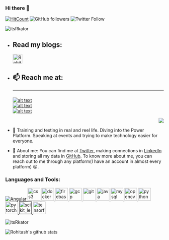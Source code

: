 ### Hi there 👋

[![HitCount](http://hits.dwyl.com/Haimantika/Haimantika.svg)](http://hits.dwyl.com/Haimantika/Haimantika) <img alt="GitHub followers" src="https://img.shields.io/github/followers/itsrkator?style=social">
![Twitter Follow](https://img.shields.io/twitter/follow/itsRkator?style=social)

<p align="left">
  <img src="https://komarev.com/ghpvc/?username=itsRkaotr&label=Profile%20views&color=0e75b6&style=flat" alt="itsRkator" />
</p>

- ## Read my blogs:
  <a href="https://dev.to/itsrkator">
    <img src="https://d2fltix0v2e0sb.cloudfront.net/dev-badge.svg" alt="Rohitash Kator's DEV Community Profile" height="30" width="30">
  </a>

- ## 📫 Reach me at:<hr>
  <!-- links to social media icons -->
    [![alt text][1.1]][1]  
    [![alt text][2.1]][2]  
    [![alt text][3.1]][3]  

  <!-- icons with padding -->
  [1.1]: http://i.imgur.com/0o48UoR.png "Rohitash's Github Profile"
  [2.1]: http://i.imgur.com/P3YfQoD.png "Rohitash's Facebook Profile"
  [3.1]: http://i.imgur.com/tXSoThF.png "Rohitash's Twitter Profile"

  <!-- links to your social media accounts -->
  [1]: https://github.com/itsrkator
  [2]: https://www.facebook.com/itsrkator
  [3]: https://twitter.com/itsrkator
  

  <!-- Please don't remove this: Grab your social icons from https://github.com/carlsednaoui/gitsocial -->
<div align="right">
  <img src="https://github.com/itsRkator/profile/blob/main/codeEatSleepCode.gif" src="Code Eat Sleep Code" />
 </div>



- 🔭 Training and testing in real and reel life. Diving into the Power Platform. Speaking at events and trying to make technology easier for everyone.

- 🤔 About me: You can find me at [Twitter](https://twitter.com/itsRkator), making connections in [LinkedIn](https://www.linkedin.com/in/itsRkator/) and storing all my data in [GitHub](https://github.com/itsRkator). To know more about me, you can reach out to me through any platform(I have an account in almost every platform) :stuck_out_tongue_closed_eyes:.
<div>
<h3 align="left">Languages and Tools:</h3>
    <a href="https://www.learncpp.com//" target="_blank">
      <img alt="Angular" src="./src/angularjs-plain.svg" />
    </a>
    <a href="https://www.w3schools.com/css/" target="_blank">
      <img src="https://devicons.github.io/devicon/devicon.git/icons/css3/css3-original-wordmark.svg" alt="css3" width="40" height="40"/>
    </a>
    <a href="https://www.docker.com/" target="_blank">
      <img src="https://devicons.github.io/devicon/devicon.git/icons/docker/docker-original-wordmark.svg" alt="docker" width="40" height="40"/>
    </a>
    <a href="https://firebase.google.com/" target="_blank">
      <img src="https://www.vectorlogo.zone/logos/firebase/firebase-icon.svg" alt="firebase" width="40" height="40"/>
    </a>
    <a href="https://cloud.google.com" target="_blank">
      <img src="https://www.vectorlogo.zone/logos/google_cloud/google_cloud-icon.svg" alt="gcp" width="40" height="40"/>
    </a>
    <a href="https://git-scm.com/" target="_blank">
      <img src="https://www.vectorlogo.zone/logos/git-scm/git-scm-icon.svg" alt="git" width="40" height="40"/>
    </a>
    <a href="https://www.java.com" target="_blank">
      <img src="https://devicons.github.io/devicon/devicon.git/icons/java/java-original-wordmark.svg" alt="java" width="40" height="40"/>
    </a>
    <a href="https://www.mysql.com/" target="_blank">
      <img src="https://devicons.github.io/devicon/devicon.git/icons/mysql/mysql-original-wordmark.svg" alt="mysql" width="40" height="40"/>
    </a>
    <a href="https://opencv.org/" target="_blank">
      <img src="https://www.vectorlogo.zone/logos/opencv/opencv-icon.svg" alt="opencv" width="40" height="40"/>
    </a>
    <a href="https://www.python.org" target="_blank">
      <img src="https://devicons.github.io/devicon/devicon.git/icons/python/python-original.svg" alt="python" width="40" height="40"/>
    </a>
    <a href="https://pytorch.org/" target="_blank">
      <img src="https://www.vectorlogo.zone/logos/pytorch/pytorch-icon.svg" alt="pytorch" width="40" height="40"/>
    </a>
    <a href="" target="_blank">
      <img src="https://upload.wikimedia.org/wikipedia/commons/0/05/Scikit_learn_logo_small.svg" alt="scikit_learn" width="40" height="40"/>
    </a>
    <a href="https://www.tensorflow.org" target="_blank">
      <img src="https://www.vectorlogo.zone/logos/tensorflow/tensorflow-icon.svg" alt="tensorflow" width="40" height="40"/>
    </a> 
</div>

<p><img align="center" src="https://github-readme-stats.vercel.app/api/top-langs/?username=itsRkator&layout=compact" alt="itsRkator" /></p>

![Rohitash's github stats](https://github-readme-stats.vercel.app/api?username=itsRkator&show_icons=true&title_color=EEFCEF&icon_color=EEFCEF&text_color=00B0E0&bg_color=151515)
